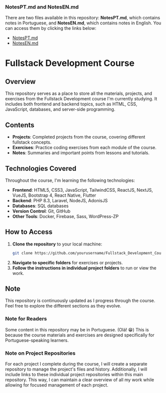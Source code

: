 ### NotesPT.md and NotesEN.md
There are two files available in this repository: **NotesPT.md**, which contains notes in Portuguese, and **NotesEN.md**, which contains notes in English. You can access them by clicking the links below:

- [NotesPT.md](https://github.com/Nixwzy/learningFS/blob/main/notesPT.md)
- [NotesEN.md](linknoteSUS)

# Fullstack Development Course

## Overview
This repository serves as a place to store all the materials, projects, and exercises from the Fullstack Development course I'm currently studying. It includes both frontend and backend topics, such as HTML, CSS, JavaScript, databases, and server-side programming.

## Contents
- **Projects**: Completed projects from the course, covering different fullstack concepts.
- **Exercises**: Practice coding exercises from each module of the course.
- **Notes**: Summaries and important points from lessons and tutorials.

## Technologies Covered
Throughout the course, I'm learning the following technologies:
- **Frontend**: HTML5, CSS3, JavaScript, TailwindCSS, ReactJS, NextJS, VueJS, Bootstrap 4, React Native, Flutter
- **Backend**: PHP 8.3, Laravel, NodeJS, AdonisJS
- **Databases**: SQL databases
- **Version Control**: Git, GitHub
- **Other Tools**: Docker, Firebase, Sass, WordPress-ZP

## How to Access
1. **Clone the repository** to your local machine:
   ```bash
   git clone https://github.com/yourusername/Fullstack_Development_Course.git
2. **Navigate to specific folders** for exercises or projects.
3. **Follow the instructions in individual project folders** to run or view the work.

## Note
This repository is continuously updated as I progress through the course. Feel free to explore the different sections as they evolve.
### Note for Readers
Some content in this repository may be in Portuguese. (Olá! 😁) This is because the course materials and exercises are designed specifically for Portuguese-speaking learners.
### Note on Project Repositories
For each project I complete during the course, I will create a separate repository to manage the project's files and history. Additionally, I will include links to these individual project repositories within this main repository. This way, I can maintain a clear overview of all my work while allowing for focused management of each project.



